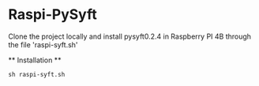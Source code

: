# Raspi-PySyft

Clone the project locally and install pysyft0.2.4 in Raspberry PI 4B through the file 'raspi-syft.sh'

** Installation **

```shell
sh raspi-syft.sh
```

